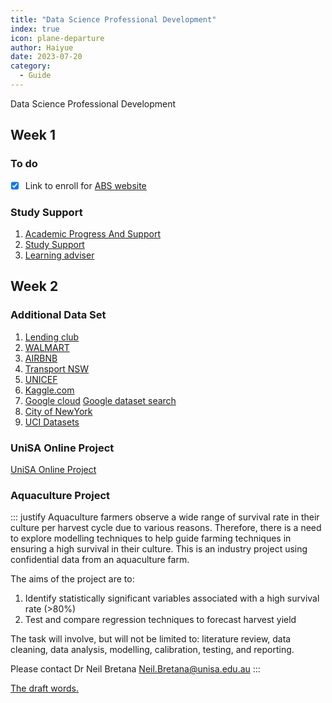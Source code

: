 ```yaml
---
title: "Data Science Professional Development"
index: true
icon: plane-departure
author: Haiyue
date: 2023-07-20
category:
  - Guide
---
```

Data Science Professional Development

## Week 1
### To do
- [x] Link to enroll for [ABS website](https://www.abs.gov.au/)

### Study Support
01. [Academic Progress And Support](https://i.unisa.edu.au/students/student-support-services/international-student-services/your-academic-progress-and-support/)
02. [Study Support](https://i.unisa.edu.au/students/student-support-services/study-support/)
03. [Learning adviser](https://i.unisa.edu.au/students/student-support-services/study-support/see-a-learning-adviser/)

## Week 2

### Additional Data Set
01. [Lending club](https://www.lendingclub.com/info/download-data.action)
02. [WALMART](https://www.kaggle.com/c/walmart-recruiting-store-sales-forecasting/data)
03. [AIRBNB](http://insideairbnb.com/get-the-data.html)
04. [Transport NSW](https://opendata.transport.nsw.gov.au/search/type/dataset?sort_by=changed&page=0%2C0&q=search/type/dataset)
05. [UNICEF](https://data.unicef.org/)
06. [Kaggle.com](https://www.kaggle.com/datasets)
07. [Google cloud](https://console.cloud.google.com/marketplace/browse?filter=solution-type:dataset&_ga=2.131561224.621606622.1691050407-940279348.1691050407&_gac=1.79689190.1691050407.Cj0KCQjwoK2mBhDzARIsADGbjervnl3nG7dgtBeSZ8q3RYf_3ZaXKOUPt1DiPgR1hgL57YCybL4Nc0oaAlZKEALw_wcB&pli=1)  [Google dataset search](https://datasetsearch.research.google.com/)
08. [City of NewYork](https://opendata.cityofnewyork.us/)
09. [UCI Datasets](https://archive.ics.uci.edu/datasets)

### UniSA Online Project
[UniSA Online Project](https://lo.unisa.edu.au/mod/resource/view.php?id=3381451)


### Aquaculture Project
::: justify
Aquaculture farmers observe a wide range of survival rate in their culture per harvest cycle due to various reasons. Therefore, there is a need to explore modelling techniques to help guide farming techniques in ensuring a high survival in their culture. This is an industry project using confidential data from an aquaculture farm.

The aims of the project are to:

1. Identify statistically significant variables associated with a high survival rate (>80%)
2. Test and compare regression techniques to forecast harvest yield

The task will involve, but will not be limited to: literature review, data cleaning, data analysis, modelling, calibration, testing, and reporting.

Please contact Dr Neil Bretana
Neil.Bretana@unisa.edu.au
:::


[The draft words.](/data/unisa/DataProfessionDev/report_draft.docx)